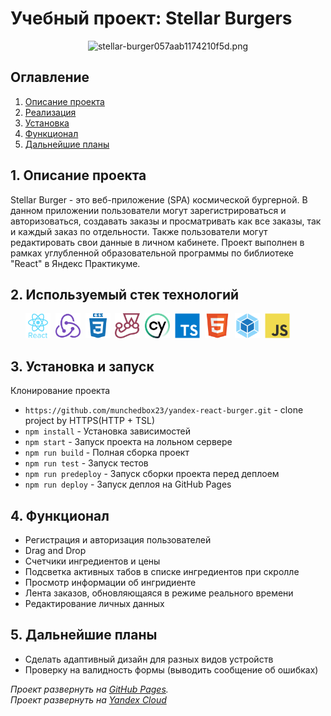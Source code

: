 <h1 align="left">Учебный проект: Stellar Burgers</h1>

<div align="center">
  <img src="https://s3.printskrin.ru/printskrin/413c5bf6-streamtube/2024/06/14/stellar-burger057aab1174210f5d.png" alt="stellar-burger057aab1174210f5d.png" border="0" />
</div>

<h2>Оглавление</h2>
<ol>
  <li><a href="#описание-проекта">Описание проекта</a></li>
  <li><a href="#стек-технологий">Реализация</a></li>
  <li><a href="#установка">Установка</a></li>
  <li><a href="#функционал">Функционал</a></li>
  <li><a href="#планы">Дальнейшие планы</a></li>
</ol>

<h2 id="описание-проекта">1. Описание проекта</h2>
Stellar Burger - это веб-приложение (SPA) космической бургерной. В данном приложении пользователи могут зарегистрироваться и авторизоваться, создавать заказы и просматривать как все заказы, так и каждый заказ по отдельности. Также пользователи могут редактировать свои данные в личном кабинете. Проект выполнен в рамках углубленной образовательной программы по библиотеке "React" в Яндекс Практикуме.

<h2 id="стек-технологий">2. Используемый стек технологий</h2>
<ul>
  <img src="https://github.com/devicons/devicon/blob/master/icons/react/react-original-wordmark.svg" title="React" alt="React" width="40" height="40"/>&nbsp;
  <img src="https://github.com/devicons/devicon/blob/master/icons/redux/redux-original.svg" title="Redux" alt="Redux " width="40" height="40"/>&nbsp;
  <img src="https://github.com/devicons/devicon/blob/master/icons/css3/css3-plain-wordmark.svg"  title="CSS3" alt="CSS" width="40" height="40"/>&nbsp;
  <img src="https://github.com/devicons/devicon/blob/master/icons/jest/jest-plain.svg"  title="Jest" alt="Jest" width="40" height="40"/>&nbsp;
  <img src="https://github.com/devicons/devicon/blob/master/icons/cypressio/cypressio-original.svg"  title="Cypress" alt="Cypress" width="40" height="40"/>&nbsp;
  <img src="https://github.com/devicons/devicon/blob/master/icons/typescript/typescript-original.svg"  title="TypeScript" alt="TypeScript" width="40" height="40"/>&nbsp;
  <img src="https://github.com/devicons/devicon/blob/master/icons/html5/html5-original.svg" title="HTML5" alt="HTML" width="40" height="40"/>&nbsp;
  <img src="https://github.com/devicons/devicon/blob/master/icons/webpack/webpack-original.svg" title="Webpack" alt="Webpack" width="40" height="40"/>&nbsp;
  <img src="https://github.com/devicons/devicon/blob/master/icons/javascript/javascript-original.svg" title="JavaScript" alt="JavaScript" width="40" height="40"/>&nbsp;
</ul>

<h2 id="установка">3. Установка и запуск</h2>
 <span>Клонирование проекта</span>   

- `https://github.com/munchedbox23/yandex-react-burger.git` - clone project by HTTPS(HTTP + TSL)
- `npm install` - Установка зависимостей
- `npm start` - Запуск проекта на лольном сервере
- `npm run build` - Полная сборка проект
- `npm run test` - Запуск тестов
- `npm run predeploy` - Запуск сборки проекта перед деплоем
- `npm run deploy` - Запуск деплоя на GitHub Pages

<h2 id="функционал">4. Функционал</h2>

- Регистрация и авторизация пользователей
- Drag and Drop
- Счетчики ингредиентов и цены
- Подсветка активных табов в списке ингредиентов при скролле
- Просмотр информации об ингридиенте
- Лента заказов, обновляющаяся в режиме реального времени
- Редактирование личных данных

<h2 id="планы">5. Дальнейшие планы</h2>

- Сделать адаптивный дизайн для разных видов устройств
- Проверку на валидность формы (выводить сообщение об ошибках)

<i>Проект развернуть на [GitHub Pages](https://munchedbox23.github.io/yandex-react-burger/).</i>  
<i>Проект развернуть на [Yandex Cloud](http://munch-burger.students.nomorepartiesco.ru/)</i>
